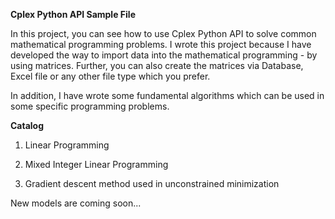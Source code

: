 **Cplex Python API Sample File**

In this project, you can see how to use Cplex Python API to solve common mathematical programming problems. I wrote this project because I have developed the way to import data into the mathematical programming - by using matrices. Further, you can also create the matrices via Database, Excel file or any other file type which you prefer.

In addition, I have wrote some fundamental algorithms which can be used in some specific programming problems.

**Catalog**

1. Linear Programming

2. Mixed Integer Linear Programming

3. Gradient descent method used in unconstrained minimization

New models are coming soon...